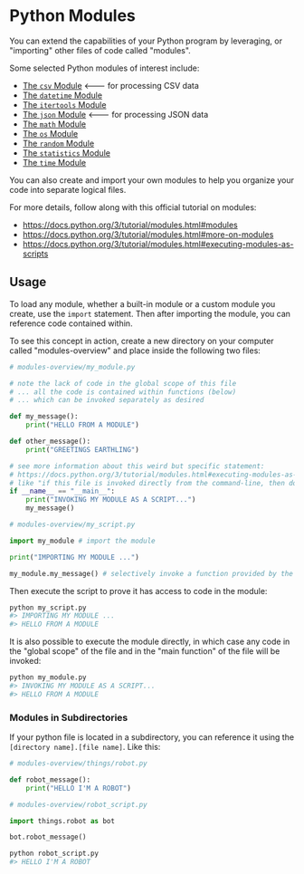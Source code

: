 # Python Modules

You can extend the capabilities of your Python program by leveraging, or "importing" other files of code called "modules".

Some selected Python modules of interest include:

  + [The `csv` Module](csv.md) <--- for processing CSV data
  + [The `datetime` Module](datetime.md)
  + [The `itertools` Module](itertools.md)
  + [The `json` Module](json.md) <--- for processing JSON data
  + [The `math` Module](math.md)
  + [The `os` Module](os.md)
  + [The `random` Module](random.md)
  + [The `statistics` Module](statistics.md)
  + [The `time` Module](time.md)

You can also create and import your own modules to help you organize your code into separate logical files.

For more details, follow along with this official tutorial on modules:

  + https://docs.python.org/3/tutorial/modules.html#modules
  + https://docs.python.org/3/tutorial/modules.html#more-on-modules
  + https://docs.python.org/3/tutorial/modules.html#executing-modules-as-scripts

## Usage

To load any module, whether a built-in module or a custom module you create, use the `import` statement. Then after importing the module, you can reference code contained within.

To see this concept in action, create a new directory on your computer called "modules-overview" and place inside the following two files:

``` python
# modules-overview/my_module.py

# note the lack of code in the global scope of this file
# ... all the code is contained within functions (below)
# ... which can be invoked separately as desired

def my_message():
    print("HELLO FROM A MODULE")

def other_message():
    print("GREETINGS EARTHLING")

# see more information about this weird but specific statement:
# https://docs.python.org/3/tutorial/modules.html#executing-modules-as-scripts
# like "if this file is invoked directly from the command-line, then do some stuff..."
if __name__ == "__main__":
    print("INVOKING MY MODULE AS A SCRIPT...")
    my_message()
```

``` python
# modules-overview/my_script.py

import my_module # import the module

print("IMPORTING MY MODULE ...")

my_module.my_message() # selectively invoke a function provided by the module
```

Then execute the script to prove it has access to code in the module:

```sh
python my_script.py
#> IMPORTING MY MODULE ...
#> HELLO FROM A MODULE
```

It is also possible to execute the module directly, in which case any code in the "global scope" of the file and in the "main function" of the file will be invoked:

```sh
python my_module.py
#> INVOKING MY MODULE AS A SCRIPT...
#> HELLO FROM A MODULE
```

### Modules in Subdirectories

If your python file is located in a subdirectory, you can reference it using the `[directory name].[file name]`. Like this:


``` python
# modules-overview/things/robot.py

def robot_message():
    print("HELLO I'M A ROBOT")
```

``` python
# modules-overview/robot_script.py

import things.robot as bot

bot.robot_message()
```

```sh
python robot_script.py
#> HELLO I'M A ROBOT
```
